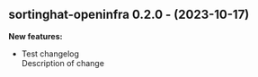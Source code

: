 ## sortinghat-openinfra 0.2.0 - (2023-10-17)

**New features:**

 * Test changelog\
   Description of change

